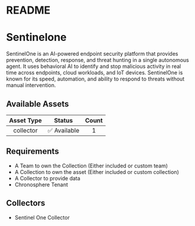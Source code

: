 
README
======

# Sentinelone


SentinelOne is an AI-powered endpoint security platform that provides prevention, detection, response, and threat hunting in a single autonomous agent. It uses behavioral AI to identify and stop malicious activity in real time across endpoints, cloud workloads, and IoT devices. SentinelOne is known for its speed, automation, and ability to respond to threats without manual intervention.
## Available Assets

|Asset Type|Status|Count|
| :---: | :---: | :---: |
|collector|✅ Available|1|

## Requirements

- A Team to own the Collection (Either included or custom team)
- A Collection to own the asset (Either included or custom collection)
- A Collector to provide data
- Chronosphere Tenant

## Collectors

- Sentinel One Collector
